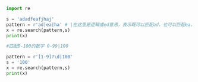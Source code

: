 
<BlogInfo title="9.匹配多个字符串" author="白日梦想猿" pv=0 read_times=0 pre_cost_time=0分10秒 category="正则表达式" tag_list="['正则表达式']" create_time="2020.05.28 14:14:59" update_time="2020.05.28 14:21:40" />

```python
import re

s = 'adadfeafjhaj'
pattern = r'ad|ea|ha' # |在这里是逻辑或ed意思，表示既可以匹配ad，也可以匹配ea，也可以匹配ha
x = re.search(pattern,s)
print(x)

#匹配0-100的数字 0-99|100

pattern = r'[1-9]?\d|100'
s = '100'
x = re.search(pattern,s)
print(x)
```
